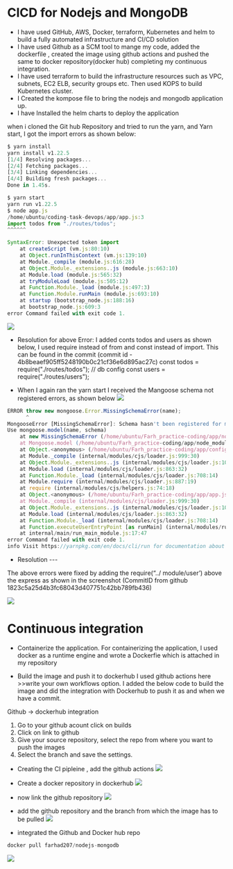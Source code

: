 <h1 id="my-custom-anchor-name">
  CICD for Nodejs and MongoDB
</h1>

-	I have used GitHub, AWS, Docker, terraform, Kubernetes and helm to build a fully automated infrastructure and CI/CD solution
-	I have used Github as a SCM tool to mange my code, added the dockerfile , created the image using github actions and pushed the same to docker repository(docker hub) completing my continuous integration.
-	I have used terraform to build the infrastructure resources such as VPC, subnets, EC2 ELB, security groups etc. Then used KOPS to build Kubernetes cluster. 
-	I Created the kompose file to bring the nodejs and mongodb application up. 
-	I have Installed the helm charts to deploy the application 

when i cloned the Git hub Repository and tried to run the yarn, and Yarn start, I got the import errors as shown below:

```javascript
$ yarn install
yarn install v1.22.5
[1/4] Resolving packages...
[2/4] Fetching packages...
[3/4] Linking dependencies...
[4/4] Building fresh packages...
Done in 1.45s.

$ yarn start
yarn run v1.22.5
$ node app.js
/home/ubuntu/coding-task-devops/app/app.js:3
import todos from "./routes/todos";
^^^^^^

SyntaxError: Unexpected token import
    at createScript (vm.js:80:10)
    at Object.runInThisContext (vm.js:139:10)
    at Module._compile (module.js:616:28)
    at Object.Module._extensions..js (module.js:663:10)
    at Module.load (module.js:565:32)
    at tryModuleLoad (module.js:505:12)
    at Function.Module._load (module.js:497:3)
    at Function.Module.runMain (module.js:693:10)
    at startup (bootstrap_node.js:188:16)
    at bootstrap_node.js:609:3
error Command failed with exit code 1.

```



![](/images/terraform/013_yarn_error.PNG)

* Resolution for above Error: I added conts todos and users as shown below, I used require instead of from and const instead of import. This can be found in the commit (commit id - 4b8beaef905ff5248190b0c21cf36e6d895ac27c)
const todos = require("./routes/todos");
// db config	const users = require("./routes/users");


*	When I again ran the yarn start  I received the Mangoose schema not registered errors, as shown below 
![](/images/terraform/014_mangoose.PNG)

```javascript
ERROR throw new mongoose.Error.MissingSchemaError(name);
      ^
MongooseError [MissingSchemaError]: Schema hasn't been registered for model "users".
Use mongoose.model(name, schema)
    at new MissingSchemaError (/home/ubuntu/Farh_practice-coding/app/node_modules/mongoose/lib/error/missingSchema.js:22:11)
    at Mongoose.model (/home/ubuntu/Farh_practice-coding/app/node_modules/mongoose/lib/index.js:497:13)
    at Object.<anonymous> (/home/ubuntu/Farh_practice-coding/app/config/passport.js:6:23)
    at Module._compile (internal/modules/cjs/loader.js:999:30)
    at Object.Module._extensions..js (internal/modules/cjs/loader.js:1027:10)
    at Module.load (internal/modules/cjs/loader.js:863:32)
    at Function.Module._load (internal/modules/cjs/loader.js:708:14)
    at Module.require (internal/modules/cjs/loader.js:887:19)
    at require (internal/modules/cjs/helpers.js:74:18)
    at Object.<anonymous> (/home/ubuntu/Farh_practice-coding/app/app.js:5:16)
    at Module._compile (internal/modules/cjs/loader.js:999:30)
    at Object.Module._extensions..js (internal/modules/cjs/loader.js:1027:10)
    at Module.load (internal/modules/cjs/loader.js:863:32)
    at Function.Module._load (internal/modules/cjs/loader.js:708:14)
    at Function.executeUserEntryPoint [as runMain] (internal/modules/run_main.js:60:12)
    at internal/main/run_main_module.js:17:47
error Command failed with exit code 1.
info Visit https://yarnpkg.com/en/docs/cli/run for documentation about this command.info Visit https://yarnpkg.com/en/docs/cli/run for documentation about this command.

```
* Resolution ---
 
The above errors were fixed by adding the require(“../ module/user’) above the express as shown in the screenshot (CommitID from github 1823c5a25d4b3fc68043d407751c42bb789fb436) 



![](/images/terraform/015_mangoose_fixed.PNG)


<h1 id="my-custom-anchor-name">
  Continuous integration
</h1>

* Containerize the application.
For containerizing the application, I used docker as a runtime engine and wrote a Dockerfie which is attached in my repository

* Build the image and push it to dockerhub 
I used github actions here >>write your own workflows option. I added the below code to build the image and did the integration with Dockerhub to push it as and when we have a commit.

Github -> dockerhub integration

1.	Go to your github acount click on builds
2.	Click on link to github 
3.	Give your source repository, select the repo from where you want to push the images 
4.	Select the branch and save the settings. 

* Creating the CI pipleine , add the github actions
![](/images/terraform/016_github_actions.PNG)

* Create a docker repository in dockerhub
![](/images/terraform/017_docker_hub.PNG)

* now link the github repository 
![](/images/terraform/018_add_github_from_dockerHub.PNG)

* add the github repository and the branch from which the image has to be pulled
![](/images/terraform/019_add_the_branch.PNG)

* integrated the Github and Docker hub repo
```javascript
docker pull farhad207/nodejs-mongodb
```
![](/images/terraform/020_added_docker_pull.PNG)






